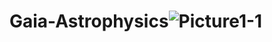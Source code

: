 # Gaia-Astrophysics![Picture1-1](https://user-images.githubusercontent.com/97199509/177431351-803c843f-13fb-4a91-937d-142267ca3784.png)
